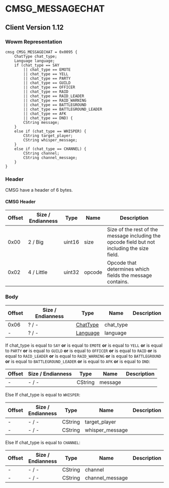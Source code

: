 # CMSG_MESSAGECHAT
## Client Version 1.12

### Wowm Representation
```rust,ignore
cmsg CMSG_MESSAGECHAT = 0x0095 {
    ChatType chat_type;
    Language language;
    if (chat_type == SAY
        || chat_type == EMOTE
        || chat_type == YELL
        || chat_type == PARTY
        || chat_type == GUILD
        || chat_type == OFFICER
        || chat_type == RAID
        || chat_type == RAID_LEADER
        || chat_type == RAID_WARNING
        || chat_type == BATTLEGROUND
        || chat_type == BATTLEGROUND_LEADER
        || chat_type == AFK
        || chat_type == DND) {
        CString message;
    }
    else if (chat_type == WHISPER) {
        CString target_player;
        CString whisper_message;
    }
    else if (chat_type == CHANNEL) {
        CString channel;
        CString channel_message;
    }
}
```
### Header
CMSG have a header of 6 bytes.

#### CMSG Header
| Offset | Size / Endianness | Type   | Name   | Description |
| ------ | ----------------- | ------ | ------ | ----------- |
| 0x00   | 2 / Big           | uint16 | size   | Size of the rest of the message including the opcode field but not including the size field.|
| 0x02   | 4 / Little        | uint32 | opcode | Opcode that determines which fields the message contains.|
### Body
| Offset | Size / Endianness | Type | Name | Description |
| ------ | ----------------- | ---- | ---- | ----------- |
| 0x06 | ? / - | [ChatType](chattype.md) | chat_type |  |
| - | ? / - | [Language](language.md) | language |  |

If chat_type is equal to `SAY` **or** 
is equal to `EMOTE` **or** 
is equal to `YELL` **or** 
is equal to `PARTY` **or** 
is equal to `GUILD` **or** 
is equal to `OFFICER` **or** 
is equal to `RAID` **or** 
is equal to `RAID_LEADER` **or** 
is equal to `RAID_WARNING` **or** 
is equal to `BATTLEGROUND` **or** 
is equal to `BATTLEGROUND_LEADER` **or** 
is equal to `AFK` **or** 
is equal to `DND`:

| Offset | Size / Endianness | Type | Name | Description |
| ------ | ----------------- | ---- | ---- | ----------- |
| - | - / - | CString | message |  |

Else If chat_type is equal to `WHISPER`:

| Offset | Size / Endianness | Type | Name | Description |
| ------ | ----------------- | ---- | ---- | ----------- |
| - | - / - | CString | target_player |  |
| - | - / - | CString | whisper_message |  |

Else If chat_type is equal to `CHANNEL`:

| Offset | Size / Endianness | Type | Name | Description |
| ------ | ----------------- | ---- | ---- | ----------- |
| - | - / - | CString | channel |  |
| - | - / - | CString | channel_message |  |
